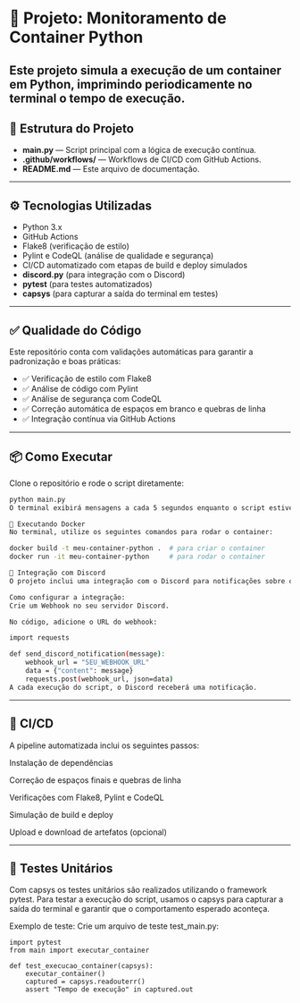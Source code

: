 # 🚀 Projeto: Monitoramento de Container Python

Este projeto simula a execução de um container em Python, imprimindo periodicamente no terminal o tempo de execução.
---
## 📁 Estrutura do Projeto

- **main.py** — Script principal com a lógica de execução contínua.
- **.github/workflows/** — Workflows de CI/CD com GitHub Actions.
- **README.md** — Este arquivo de documentação.
---
## ⚙️ Tecnologias Utilizadas

- Python 3.x
- GitHub Actions
- Flake8 (verificação de estilo)
- Pylint e CodeQL (análise de qualidade e segurança)
- CI/CD automatizado com etapas de build e deploy simulados
- **discord.py** (para integração com o Discord)
- **pytest** (para testes automatizados)
- **capsys** (para capturar a saída do terminal em testes)
---
## ✅ Qualidade do Código

Este repositório conta com validações automáticas para garantir a padronização e boas práticas:

- ✅ Verificação de estilo com Flake8
- ✅ Análise de código com Pylint
- ✅ Análise de segurança com CodeQL
- ✅ Correção automática de espaços em branco e quebras de linha
- ✅ Integração contínua via GitHub Actions
---
## 📦 Como Executar

Clone o repositório e rode o script diretamente:

```bash
python main.py
O terminal exibirá mensagens a cada 5 segundos enquanto o script estiver em execução. Para interromper, basta pressionar Ctrl+C.

🚢 Executando Docker
No terminal, utilize os seguintes comandos para rodar o container:

docker build -t meu-container-python .  # para criar o container
docker run -it meu-container-python     # para rodar o container

🔗 Integração com Discord
O projeto inclui uma integração com o Discord para notificações sobre o status do container. Quando o container for executado, o script envia uma mensagem ao canal do Discord configurado.

Como configurar a integração:
Crie um Webhook no seu servidor Discord.

No código, adicione o URL do webhook:

import requests

def send_discord_notification(message):
    webhook_url = "SEU_WEBHOOK_URL"
    data = {"content": message}
    requests.post(webhook_url, json=data)
A cada execução do script, o Discord receberá uma notificação.
```
---
## 📂 CI/CD
A pipeline automatizada inclui os seguintes passos:

Instalação de dependências

Correção de espaços finais e quebras de linha

Verificações com Flake8, Pylint e CodeQL

Simulação de build e deploy

Upload e download de artefatos (opcional)

---

## 🧪 Testes Unitários
Com capsys os testes unitários são realizados utilizando o framework pytest. Para testar a execução do script, usamos o capsys para capturar a saída do terminal e garantir que o comportamento esperado aconteça.

Exemplo de teste:
Crie um arquivo de teste test_main.py:
```
import pytest
from main import executar_container

def test_execucao_container(capsys):
    executar_container()      
    captured = capsys.readouterr()
    assert "Tempo de execução" in captured.out
```
